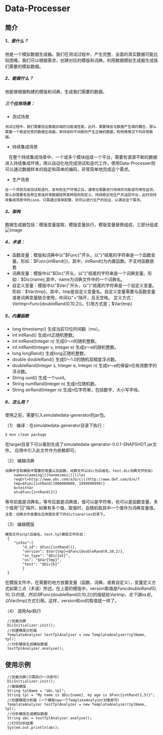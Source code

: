 # Data-Processer
## 简介 
##### 1、是什么？
	
  他是一个模拟数据生成器。我们在测试过程中，产生完整、全面的真实数据可能比较困难。我们可以根据需求，创建对应的模版和词典，利用数据模拟生成器生成我们需要的模拟数据。

##### 2、能做什么？
	
  他能够根据构建的模版和词典，生成我们需要的数据。
	
##### 三个应用场景：

   - 测试场景
    
    测试过程中，我们需要验证数据后端的功能或性能，此时，需要降低与数据产生端的耦合，那么需要一个稳定优秀的数据生成器，来持续的不间断的产生正确的数据，和特殊情况下的异常数据。
    
   - 持续集成场景
    
    在整个持续集成场景中，一个或多个模块组成一个平台，需要有源源不断的数据进入持续集成环境，用以自动化地完成测试和迭代工作，使用Data-Processer则可以通过数据样本的指定和简单的编码，非常简单地完成这个需求。
    
   - 生产场景
    
    在一个项目完成测试和迭代，发布到生产环境之后，通常也需要进行持续的功能或可用性监测，那么则需要有各种正常或异常数据按照某种规则和定义，持续稳定地生产并送回平台，此时将持续集成场景中的case，只需通过简单配置，则可以进行生产的验证，以满足这个需求。
		
##### 3、架构
    
  数据生成器包括：模版变量提取，模版变量执行，模版变量替换组成，三部分组成
  ![image](https://github.com/CloudWise-OpenSource/Data-Processer/raw/master/docs/930BC8C4-4051-485B-AB2F-C66E7373E9DC.png)

##### 4、术语：
	
   * 函数变量：模版和词典中以"$Func{"开头，以"}"结尾的字符串是一个函数变量。形如：$Func{intRand()}，其中，intRand()为内置函数。不支持函数嵌套
   * 词典变量：模版中以"$Dic{"开头，以"}"结尾的字符串是一个词典变量。形如：$Dic{name},其中，name为词典文件中的一个词典名。
   * 自定义变量：模版中以"$Var{"开头，以"}"结尾的字符串是一个自定义变量。形如：$Var{tmp}，其中，tmp是自定义变量名。自定义变量需要与函数变量或者词典变量联合使用，中间以"="隔开，且无空格。
	  定义方式：$Var{tmp}=$Func{doubleRand(0,10,2)}。引用方式是；$Var{tmp}


##### 5、内置函数

   - long timestamp()
     生成当前13位时间戳（ms）。
   - int intRand()
     生成int正随机整数。
   - int intRand(Integer n)
     生成0～n的随机整数。
   - int intRand(Integer s, Integer e)
     生成s～e的随机整数。
   - long longRand()
     生成long正随机整数。
   - double doubleRand()
     生成0～1.0的随机双精度浮点数。
   - doubleRand(Integer s, Integer e, Integer n)
     生成s～e的保留n位有效数字的浮点数。
   - String uuid()
     生成一个uuid。
   - String numRand(Integer n)
     生成n位随机数。
   - String strRand(Integer n)
     生成n位字符串，包括数字，大小写字母。
    
##### 6、怎么用？
 
使用之前，需要引入simulatedata-generator的jar包。

（1） 编译：在simulatedata-generator目录下执行：

    $ mvn clean package
	
   在target目录下可以看到生成了simulatedata-generator-0.0.1-SNAPSHOT.jar文件。
   应用中引入此文件作为依赖即可。
   
（2） 编辑词典

    词典中含有模版中需要的常量以及函数，词典文件以dic为后缀名，test.dic词典文件形如:
        name=xiaoming|||hanmeimei|||lilei
        reqUrl=http://www.abc.com/a/b/c|||http://www.def.com/d/e/f
        tmp=$Func{intRand(1000000000, 1999999999)}
        b=testVar
        ot=$Func{intRand(2)}
  等号前面是词典名，等号后面是词典值，值可以是字符串，也可以是函数变量，多个值用"|||"隔开。如果有多个值，取值时，会随机取其中一个值作为词典变量值。
  `注意：词典文件放置在应用跟目录下的dictionaries目录下`。
		
（3） 编辑模版

    模版文件以tpl后缀名，test.tpl模版文件形如：
     {
        "infos":{
            "d_id": $Func{intRand()},
            "version": $Var{tmp}=$Func{doubleRand(0,10,2)},
            "os_type": "$Dic{ot}",
            "os": "$Var{tmp}",
            "test": "$Dic{b}"
            }
     }
  在模版文件中，在需要的地方放置变量（函数，词典，或者自定义），变量定义方式如第三点（术语）所述。在上面的模版中，version取值是$Func{doubleRand(0,10,2)}的值，然后将$Func{doubleRand(0,10,2)}的值赋给$Var{tmp}，在下面os处，以$Var{tmp}方式引用。这样，version和os的取值就一样了。
	  
（4） 调用Api执行
	    
     //加载词典
     DicInitializer.init();
     //创建模版分析器
     TemplateAnalyzer testTplAnalyzer = new TemplateAnalyzer(tplName, tpl);
     //分析模版生成模拟数据
     testTplAnalyzer.analyse();


## 使用示例

	 //加载词典(只需执行一次即可)
     DicInitializer.init();
	 //编辑模版
	 String tplName = "abc.tpl";
	 String tpl = "My name is $Dic{name}, my age is $Func{intRand(1,5)}";
	 //创建模版分析器（一个模版new一个TemplateAnalyzer对象即可）
	 TemplateAnalyzer testTplAnalyzer = new TemplateAnalyzer(tplName, tpl);
	 //分析模版生成模拟数据
	 String abc = testTplAnalyzer.analyse();
	 //打印分析结果
	 System.out.println(abc);

